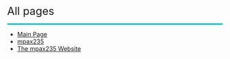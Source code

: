 <span style="font-size: 1.8em;">All pages</span>
<hr style="border: 1px solid #00ffff;">
<div class="allpages-body">
    <ul class="allpages-chunk">
        <li>
            <a href="wiki/Main_Page.html">Main Page</a>
        </li>
        <li class="allpagesredirect">
            <a href="wiki/pages/mpax235.html">mpax235</a>
        </li>
        <li>
            <a href="wiki/pages/The_mpax235_Website.html">The mpax235 Website</a>
        </li>
    </ul>
</div>